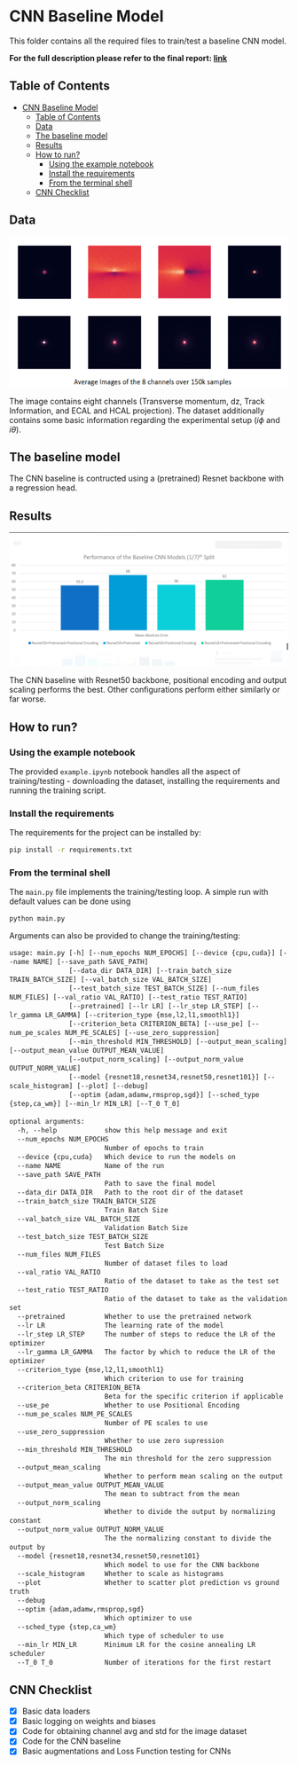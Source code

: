 # CNN Baseline Model

This folder contains all the required files to train/test a baseline CNN model.

**For the full description please refer to the final report: [link](https://medium.com/@JaiBardhan/google-summer-of-code-2022-with-ml4sci-e2e-top-mass-regression-using-graph-neural-networks-3268a091660b)**

## Table of Contents
- [CNN Baseline Model](#cnn-baseline-model)
  - [Table of Contents](#table-of-contents)
  - [Data](#data)
  - [The baseline model](#the-baseline-model)
  - [Results](#results)
  - [How to run?](#how-to-run)
    - [Using the example notebook](#using-the-example-notebook)
    - [Install the requirements](#install-the-requirements)
    - [From the terminal shell](#from-the-terminal-shell)
  - [CNN Checklist](#cnn-checklist)

## Data
![Image Data](extras/cnn_data.png)

The image contains eight channels (Transverse momentum, dz, Track Information, and ECAL and HCAL projection). The dataset additionally contains some basic information regarding the experimental setup ($i\phi$ and $i\theta$). 

## The baseline model

The CNN baseline is contructed using a (pretrained) Resnet backbone with a regression head. 

## Results
![CNN Results Graph](extras/cnn_results.png)

The CNN baseline with Resnet50 backbone, positional encoding and output scaling performs the best. Other configurations perform either similarly or far worse.  

## How to run?

### Using the example notebook

The provided `example.ipynb` notebook handles all the aspect of training/testing - downloading the dataset, installing the requirements and running the training script.

### Install the requirements

The requirements for the project can be installed by:

```bash
pip install -r requirements.txt
```

### From the terminal shell

The `main.py` file implements the training/testing loop. A simple run with default values can be done using 
```bash
python main.py
```
Arguments can also be provided to change the training/testing:
```
usage: main.py [-h] [--num_epochs NUM_EPOCHS] [--device {cpu,cuda}] [--name NAME] [--save_path SAVE_PATH]
               [--data_dir DATA_DIR] [--train_batch_size TRAIN_BATCH_SIZE] [--val_batch_size VAL_BATCH_SIZE]
               [--test_batch_size TEST_BATCH_SIZE] [--num_files NUM_FILES] [--val_ratio VAL_RATIO] [--test_ratio TEST_RATIO]
               [--pretrained] [--lr LR] [--lr_step LR_STEP] [--lr_gamma LR_GAMMA] [--criterion_type {mse,l2,l1,smoothl1}]
               [--criterion_beta CRITERION_BETA] [--use_pe] [--num_pe_scales NUM_PE_SCALES] [--use_zero_suppression]
               [--min_threshold MIN_THRESHOLD] [--output_mean_scaling] [--output_mean_value OUTPUT_MEAN_VALUE]
               [--output_norm_scaling] [--output_norm_value OUTPUT_NORM_VALUE]
               [--model {resnet18,resnet34,resnet50,resnet101}] [--scale_histogram] [--plot] [--debug]
               [--optim {adam,adamw,rmsprop,sgd}] [--sched_type {step,ca_wm}] [--min_lr MIN_LR] [--T_0 T_0]

optional arguments:
  -h, --help            show this help message and exit
  --num_epochs NUM_EPOCHS
                        Number of epochs to train
  --device {cpu,cuda}   Which device to run the models on
  --name NAME           Name of the run
  --save_path SAVE_PATH
                        Path to save the final model
  --data_dir DATA_DIR   Path to the root dir of the dataset
  --train_batch_size TRAIN_BATCH_SIZE
                        Train Batch Size
  --val_batch_size VAL_BATCH_SIZE
                        Validation Batch Size
  --test_batch_size TEST_BATCH_SIZE
                        Test Batch Size
  --num_files NUM_FILES
                        Number of dataset files to load
  --val_ratio VAL_RATIO
                        Ratio of the dataset to take as the test set
  --test_ratio TEST_RATIO
                        Ratio of the dataset to take as the validation set
  --pretrained          Whether to use the pretrained network
  --lr LR               The learning rate of the model
  --lr_step LR_STEP     The number of steps to reduce the LR of the optimizer
  --lr_gamma LR_GAMMA   The factor by which to reduce the LR of the optimizer
  --criterion_type {mse,l2,l1,smoothl1}
                        Which criterion to use for training
  --criterion_beta CRITERION_BETA
                        Beta for the specific criterion if applicable
  --use_pe              Whether to use Positional Encoding
  --num_pe_scales NUM_PE_SCALES
                        Number of PE scales to use
  --use_zero_suppression
                        Whether to use zero supression
  --min_threshold MIN_THRESHOLD
                        The min threshold for the zero suppression
  --output_mean_scaling
                        Whether to perform mean scaling on the output
  --output_mean_value OUTPUT_MEAN_VALUE
                        The mean to subtract from the mean
  --output_norm_scaling
                        Whether to divide the output by normalizing constant
  --output_norm_value OUTPUT_NORM_VALUE
                        The the normalizing constant to divide the output by
  --model {resnet18,resnet34,resnet50,resnet101}
                        Which model to use for the CNN backbone
  --scale_histogram     Whether to scale as histograms
  --plot                Whether to scatter plot prediction vs ground truth
  --debug
  --optim {adam,adamw,rmsprop,sgd}
                        Which optimizer to use
  --sched_type {step,ca_wm}
                        Which type of scheduler to use
  --min_lr MIN_LR       Minimum LR for the cosine annealing LR scheduler
  --T_0 T_0             Number of iterations for the first restart
```

## CNN Checklist
- [x] Basic data loaders
- [x] Basic logging on weights and biases
- [x] Code for obtaining channel avg and std for the image dataset
- [x] Code for the CNN baseline
- [x] Basic augmentations and Loss Function testing for CNNs

